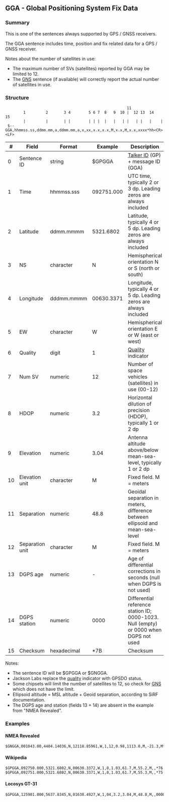 ## GGA - Global Positioning System Fix Data

### Summary

This is one of the sentences always supported by GPS / GNSS receivers.

The GGA sentence includes time, position and fix related data for a GPS / GNSS receiver.

Notes about the number of satellites in use:

- The maximum number of SVs (satellites) reported by GGA may be limited to 12.
- The [GNS](gns.md) sentence (if available) will correctly report the actual number of satellites in use.



### Structure

```
                                                      11
        1         2       3 4        5 6 7  8   9  10 |  12 13  14   15
        |         |       | |        | | |  |   |   | |   | |   |    |
 $--GGA,hhmmss.ss,ddmm.mm,a,ddmm.mm,a,x,xx,x.x,x.x,M,x.x,M,x.x,xxxx*hh<CR><LF>
```

| #    | Field           | Format      | Example    | Description                                                  |
| ---- | --------------- | ----------- | ---------- | ------------------------------------------------------------ |
| 0    | Sentence ID     | string      | $GPGGA     | [Talker ID](../lookups/talker-id.md) (GP) + message ID (GGA) |
| 1    | Time            | hhmmss.sss  | 092751.000 | UTC time, typically 2 or 3 dp. Leading zeros are always included |
| 2    | Latitude        | ddmm.mmmm   | 5321.6802  | Latitude, typically 4 or 5 dp. Leading zeros are always included |
| 3    | NS              | character   | N          | Hemispherical orientation N or S (north or south)            |
| 4    | Longitude       | dddmm.mmmm  | 00630.3371 | Longitude, typically 4 or 5 dp. Leading zeros are always included |
| 5    | EW              | character   | W          | Hemispherical orientation E or W (east or west)              |
| 6    | Quality         | digit       | 1          | [Quality](../lookups/quality.md) indicator                   |
| 7    | Num SV          | numeric     | 12         | Number of space vehicles (satellites) in use (00-12)         |
| 8    | HDOP            | numeric     | 3.2        | Horizontal dilution of precision (HDOP), typically 1 or 2 dp |
| 9    | Elevation       | numeric     | 3.04       | Antenna altitude above/below mean-sea-level, typically 1 or 2 dp |
| 10   | Elevation unit  | character   | M          | Fixed field. M = meters                                      |
| 11   | Separation      | numeric     | 48.8       | Geoidal separation in meters, difference between ellipsoid and mean-sea-level |
| 12   | Separation unit | character   | M          | Fixed field. M = meters                                      |
| 13   | DGPS age        | numeric     | -          | Age of differential corrections in seconds (null when DGPS is not used) |
| 14   | DGPS station    | numeric     | 0000       | Differential reference station ID; 0000-1023. Null (empty) or 0000 when DGPS not used |
| 15   | Checksum        | hexadecimal | \*7B       | Checksum                                                     |

Notes:

- The sentence ID will be $GPGGA or $GNGGA.
- Jackson Labs replace the [quality](../lookups/quality.md) indicator with GPSDO status.
- Some chipsets will limit the number of satellites to 12, so check for [GNS](gns.md) which does not have the limit.
- Ellipsoid altitude = MSL altitude + Geoid separation, according to SiRF documentation.
- The DGPS age and station (fields 13 + 14) are absent in the example from "NMEA Revealed".



### Examples

#### NMEA Revealed

```
$GNGGA,001043.00,4404.14036,N,12118.85961,W,1,12,0.98,1113.0,M,-21.3,M*47
```

#### Wikipedia

```
$GPGGA,092750.000,5321.6802,N,00630.3372,W,1,8,1.03,61.7,M,55.2,M,,*76
$GPGGA,092751.000,5321.6802,N,00630.3371,W,1,8,1.03,61.7,M,55.3,M,,*75
```

#### Locosys GT-31

```
$GPGGA,125901.000,5637.8345,N,01638.4927,W,1,04,3.2,3.04,M,48.8,M,,0000*7B
```

